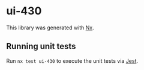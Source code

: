# ui-430

This library was generated with [Nx](https://nx.dev).

## Running unit tests

Run `nx test ui-430` to execute the unit tests via [Jest](https://jestjs.io).
